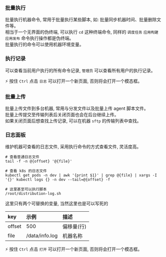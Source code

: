 ### 批量执行

批量执行机器命令, 常用于批量执行某些脚本, 如: 批量同步机器时间、批量删除文件等。  
相当于一个无界面的伪终端, 可以执行 `cd` 这种终端命令, 同样的 `调度任务` `应用构建` `应用发布` 命令执行操作都是伪终端。    
批量执行的命令可以使用机器环境变量。

### 执行记录

可以查看当前用户执行的所有命令记录, `管理员` 可以查看所有用户的执行记录。

⚡ 按住 `Ctrl` 点击 `日志` 可以打开一个新页面, 否则将会打开一个模态框。

### 批量上传

批量上传文件到多台机器, 常用与分发文件以及批量上传 agent 脚本文件。  
批量上传提交至传输列表后关闭页面也会在后台继续上传。  
如果关闭页面后想查找上传记录, 可以在机器 `sftp` 的传输列表中查找。

### 日志面板

维护机器可查看的日志文件, 采用执行命令的方式查看文件, 灵活度高。

```
# 查看普通日志文件
tail -f -n @{offset} '@{file}'

# 查看 k8s 的日志文件
kubectl get pods -n dev | awk '{print $1}' | grep @{file} | xargs -I '{}' kubectl logs {} -n dev --tail=@{offset} -f

# 这里甚至可以执行脚本
/root/distribution-log.sh
```

这里只有两个可替换的变量, 当然这里也是可以写死的

| key       | 示例           | 描述       |  
| :----     | :---           | :----     |  
| offset    | 500            | 偏移量(行) |  
| file      | /data/info.log | 机器名称   |  

⚡ 按住 `Ctrl` 点击 `打开` 可以打开一个新页面, 否则将会打开一个模态框。
